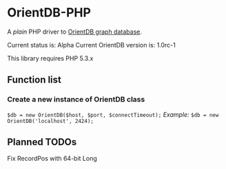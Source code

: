 # OrientDB-PHP #
A *plain* PHP driver to [OrientDB graph database](http://code.google.com/p/orient/).

Current status is: Alpha
Current OrientDB version is: 1.0rc-1

This library requires PHP 5.3.x

## Function list ##
### Create a new instance of OrientDB class ###
`
$db = new OrientDB($host, $port, $connectTimeout);
`
*Example:*
`
$db = new OrientDB('localhost', 2424);
`

## Planned TODOs ##
Fix RecordPos with 64-bit Long
